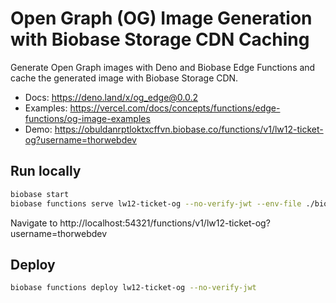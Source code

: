 # Open Graph (OG) Image Generation with Biobase Storage CDN Caching

Generate Open Graph images with Deno and Biobase Edge Functions and cache the generated image with Biobase Storage CDN.

- Docs: https://deno.land/x/og_edge@0.0.2
- Examples: https://vercel.com/docs/concepts/functions/edge-functions/og-image-examples
- Demo: https://obuldanrptloktxcffvn.biobase.co/functions/v1/lw12-ticket-og?username=thorwebdev

## Run locally

```bash
biobase start
biobase functions serve lw12-ticket-og --no-verify-jwt --env-file ./biobase/.env.local
```

Navigate to http://localhost:54321/functions/v1/lw12-ticket-og?username=thorwebdev

## Deploy

```bash
biobase functions deploy lw12-ticket-og --no-verify-jwt
```
